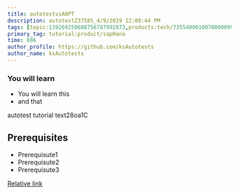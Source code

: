 ```yaml
---
title: autotestvsA0PT
description: autotestZ3758S_4/9/2019 12:08:44 PM
tags: [topic:139269250608756787992873,products:tech/73554900100700000996,tutorial:experience/advanced]
primary_tag: tutorial:product/sapHana
time: 886
author_profile: https://github.com/ksAutotests
author_name: ksAutotests
---
```

### You will learn
- You will learn this
- and that

autotest tutorial text28oa1C

## Prerequisites
- Prerequisute1
- Prerequisute2
- Prerequisute3

[Relative link](autotest_tutorial3ogk42)
